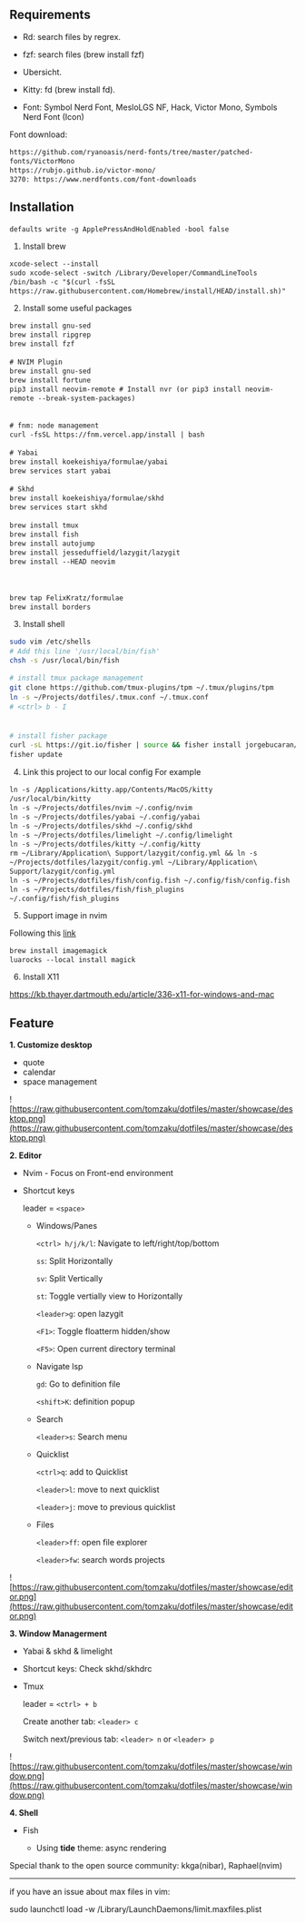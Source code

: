## Requirements

- Rd: search files by regrex.
- fzf: search files (brew install fzf)
- Ubersicht.
- Kitty: fd (brew install fd).

- Font: Symbol Nerd Font, MesloLGS NF, Hack, Victor Mono, Symbols Nerd Font (Icon)

Font download:
```
https://github.com/ryanoasis/nerd-fonts/tree/master/patched-fonts/VictorMono
https://rubjo.github.io/victor-mono/
3270: https://www.nerdfonts.com/font-downloads
```


## Installation

```
defaults write -g ApplePressAndHoldEnabled -bool false

```

1. Install brew
```
xcode-select --install
sudo xcode-select -switch /Library/Developer/CommandLineTools
/bin/bash -c "$(curl -fsSL https://raw.githubusercontent.com/Homebrew/install/HEAD/install.sh)"
```

2. Install some useful packages
```
brew install gnu-sed
brew install ripgrep
brew install fzf

# NVIM Plugin
brew install gnu-sed
brew install fortune
pip3 install neovim-remote # Install nvr (or pip3 install neovim-remote --break-system-packages)


# fnm: node management
curl -fsSL https://fnm.vercel.app/install | bash

# Yabai
brew install koekeishiya/formulae/yabai
brew services start yabai

# Skhd
brew install koekeishiya/formulae/skhd
brew services start skhd

brew install tmux
brew install fish 
brew install autojump
brew install jesseduffield/lazygit/lazygit
brew install --HEAD neovim



brew tap FelixKratz/formulae
brew install borders

```

3. Install shell

```bash
sudo vim /etc/shells
# Add this line '/usr/local/bin/fish'
chsh -s /usr/local/bin/fish
```

```bash
# install tmux package management
git clone https://github.com/tmux-plugins/tpm ~/.tmux/plugins/tpm
ln -s ~/Projects/dotfiles/.tmux.conf ~/.tmux.conf
# <ctrl> b - I


# install fisher package
curl -sL https://git.io/fisher | source && fisher install jorgebucaran/fisher
fisher update
```

4. Link this project to our local config
For example

```
ln -s /Applications/kitty.app/Contents/MacOS/kitty /usr/local/bin/kitty
ln -s ~/Projects/dotfiles/nvim ~/.config/nvim
ln -s ~/Projects/dotfiles/yabai ~/.config/yabai
ln -s ~/Projects/dotfiles/skhd ~/.config/skhd
ln -s ~/Projects/dotfiles/limelight ~/.config/limelight
ln -s ~/Projects/dotfiles/kitty ~/.config/kitty
rm ~/Library/Application\ Support/lazygit/config.yml && ln -s ~/Projects/dotfiles/lazygit/config.yml ~/Library/Application\ Support/lazygit/config.yml
ln -s ~/Projects/dotfiles/fish/config.fish ~/.config/fish/config.fish
ln -s ~/Projects/dotfiles/fish/fish_plugins ~/.config/fish/fish_plugins
```

5. Support image in nvim

Following this [link](https://github.com/3rd/image.nvim/issues/114)

```
brew install imagemagick
luarocks --local install magick
```

6. Install X11

https://kb.thayer.dartmouth.edu/article/336-x11-for-windows-and-mac


## Feature

**1. Customize desktop**

- quote
- calendar
- space management

![https://raw.githubusercontent.com/tomzaku/dotfiles/master/showcase/desktop.png](https://raw.githubusercontent.com/tomzaku/dotfiles/master/showcase/desktop.png)

**2. Editor**

- Nvim - Focus on Front-end environment
- Shortcut keys

  leader = `<space>`

  - Windows/Panes

    `<ctrl> h/j/k/l`: Navigate to left/right/top/bottom

    `ss`: Split Horizontally

    `sv`: Split Vertically

    `st`: Toggle vertially view to Horizontally

    `<leader>g`: open lazygit

    `<F1>`: Toggle floatterm hidden/show

    `<F5>`: Open current directory terminal

  - Navigate lsp

    `gd`: Go to definition file

    `<shift>K`: definition popup

  - Search
    
    `<leader>s`: Search menu

  - Quicklist

    `<ctrl>q`: add to Quicklist

    `<leader>l`: move to next quicklist

    `<leader>j`: move to previous quicklist

  - Files

    `<leader>ff`: open file explorer

    `<leader>fw`: search words projects

![https://raw.githubusercontent.com/tomzaku/dotfiles/master/showcase/editor.png](https://raw.githubusercontent.com/tomzaku/dotfiles/master/showcase/editor.png)

**3. Window Managerment**

- Yabai & skhd & limelight

- Shortcut keys: Check skhd/skhdrc

- Tmux

  leader = `<ctrl> + b`

  Create another tab: `<leader> c`

  Switch next/previous tab: `<leader> n` or `<leader> p`

![https://raw.githubusercontent.com/tomzaku/dotfiles/master/showcase/window.png](https://raw.githubusercontent.com/tomzaku/dotfiles/master/showcase/window.png)

**4. Shell**

- Fish

  - Using **tide** theme: async rendering

Special thank to the open source community: kkga(nibar), Raphael(nvim)

---

if you have an issue about max files in vim: 

sudo launchctl load -w /Library/LaunchDaemons/limit.maxfiles.plist

